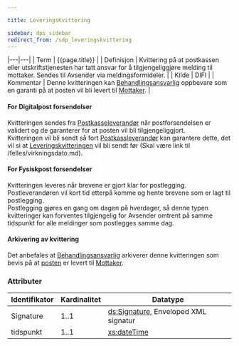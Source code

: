 ```yaml
---

title: LeveringsKvittering  

sidebar: dpi_sidebar
redirect_from: /sdp_leveringskvittering
---
```


|---|---|
| Term          | {{page.title}} |
| Definisjon    | Kvittering på at postkassen eller utskriftstjenesten har tatt ansvar for å tilgjengeliggjøre melding til mottaker. Sendes til Avsender via meldingsformideler. |
| Kilde         | DIFI |
| Kommentar     | Denne kvitteringen kan [Behandlingsansvarlig]({{site.baseurl}}/resources/begrep/sikkerDigitalPost/forretningslag/Aktorer) oppbevare som en garanti på at posten vil bli levert til [Mottaker]({{site.baseurl}}/resources/begrep/felles/Mottaker). |

#### For Digitalpost forsendelser

Kvitteringen sendes fra [Postkasseleverandør]({{site.baseurl}}/resources/begrep/sikkerDigitalPost/forretningslag/Aktorer)
når postforsendelsen er validert og de garanterer for at posten vil bli
tilgjengeliggjort.  
Kvitteringen vil bli sendt så fort
[Postkassleverandør]({{site.baseurl}}/resources/begrep/sikkerDigitalPost/forretningslag/Aktorer) kan garantere dette,
det vil si at [Leveringskvitteringen]({{site.baseurl}}/resources/begrep/sikkerDigitalPost/meldinger/LeveringsKvittering) vil bli sendt
før (Skal være link til /felles/virkningsdato.md).

#### For Fysiskpost forsendelser

Kvitteringen leveres når brevene er gjort klar for postlegging.
Postleverandøren vil kort tid etterpå komme og hente brevene som er lagt
til postlegging.  
Postlegging gjøres en gang om dagen på hverdager, så denne typen
kvitteringer kan forventes tilgjengelig for Avsender omtrent på samme
tidspunkt for alle meldinger som postlegges samme dag.

#### Arkivering av kvittering

Det anbefales at [Behandlingsansvarlig]({{site.baseurl}}/resources/begrep/sikkerDigitalPost/forretningslag/Aktorer)
arkiverer denne kvitteringen som bevis på at
[posten]({{site.baseurl}}/resources/begrep/sikkerDigitalPost/forretningslag/DigitalpostMelding.png) er levert til
[Mottaker]({{site.baseurl}}/resources/begrep/felles/Mottaker).

### Attributer

| Identifikator | Kardinalitet | Datatype |
| --- | --- | --- |
| Signature | 1..1 | [ds:Signature](https://www.oasis-open.org/committees/download.php/21256/wss-v1.1-spec-errata-os-SOAPMessageSecurity.htm#_Toc118717148), Enveloped XML signatur |
| tidspunkt | 1..1 | [xs:dateTime](http://www.w3.org/TR/xmlschema-2/#dateTime) |
